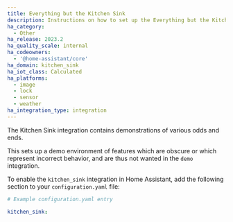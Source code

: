 ```yaml
---
title: Everything but the Kitchen Sink
description: Instructions on how to set up the Everything but the Kitchen Sink integration
ha_category:
  - Other
ha_release: 2023.2
ha_quality_scale: internal
ha_codeowners:
  - '@home-assistant/core'
ha_domain: kitchen_sink
ha_iot_class: Calculated
ha_platforms:
  - image
  - lock
  - sensor
  - weather
ha_integration_type: integration
---
```


The Kitchen Sink integration contains demonstrations of various odds and ends.

This sets up a demo environment of features which are obscure or which represent incorrect behavior, and are thus not wanted in the `demo` integration.

To enable the `kitchen_sink` integration in Home Assistant, add the following section to your `configuration.yaml` file:

```yaml
# Example configuration.yaml entry

kitchen_sink:
```
